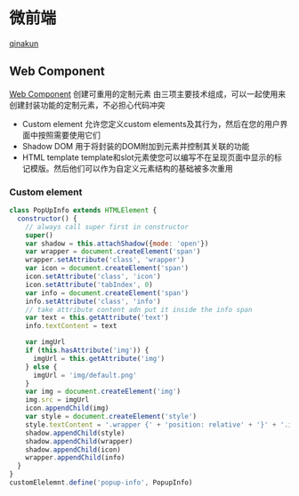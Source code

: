 # 微前端
[qinakun](https://qiankun.umijs.org/zh)
## Web Component
[Web Component](https://developer.mozilla.org/zh-CN/docs/Web/API/Web_components)
创建可重用的定制元素
由三项主要技术组成，可以一起使用来创建封装功能的定制元素，不必担心代码冲突
- Custom element
允许您定义custom elements及其行为，然后在您的用户界面中按照需要使用它们
- Shadow DOM
用于将封装的DOM附加到元素并控制其关联的功能
- HTML template
template和slot元素使您可以编写不在呈现页面中显示的标记模版。然后他们可以作为自定义元素结构的基础被多次重用
### Custom element
```js
class PopUpInfo extends HTMLElement {
  constructor() {
    // always call super first in constructor
    super()
    var shadow = this.attachShadow({mode: 'open'})
    var wrapper = document.createElement('span')
    wrapper.setAttribute('class', 'wrapper')
    var icon = document.createElement('span')
    icon.setAttribute('class', 'icon')
    icon.setAttribute('tabIndex', 0)
    var info = document.createElement('span')
    info.setAttribute('class', 'info')
    // take attribute content adn put it inside the info span
    var text = this.getAttribute('text')
    info.textContent = text

    var imgUrl 
    if (this.hasAttribute('img')) {
      imgUrl = this.getAttribute('img')
    } else {
      imgUrl = 'img/default.png'
    }
    var img = document.createElement('img')
    img.src = imgUrl
    icon.appendChild(img)
    var style = document.createElement('style')
    style.textContent = '.wrapper {' + 'position: relative' + '}' + '.info {' + 'font-size: 0.8rem;' + 'width: 200px;' + '}'
    shadow.appendChild(style)
    shadow.appendChild(wrapper)
    shadow.appendChild(icon)
    wrapper.appendChild(info)
  }
}
customElelemnt.define('popup-info', PopupInfo)
```
